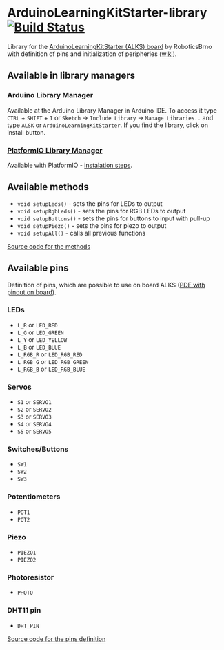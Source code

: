 # ArduinoLearningKitStarter-library [![Build Status](https://travis-ci.org/RoboticsBrno/ArduinoLearningKitStarter-library.svg?branch=master)](https://travis-ci.org/RoboticsBrno/ArduinoLearningKitStarter-library)

Library for the [ArduinoLearningKitStarter (ALKS) board](https://github.com/RoboticsBrno/ArduinoLearningKitStarter/) by RoboticsBrno with definition of pins and initialization of peripheries ([wiki](https://github.com/RoboticsBrno/ArduinoLearningKitStarter/wiki)).

## Available in library managers

### Arduino Library Manager

Available at the Arduino Library Manager in Arduino IDE. To access it type `CTRL` + `SHIFT` + `I` or `Sketch` -> `Include Library` -> `Manage Libraries..` and type `ALSK` or `ArduinoLearningKitStarter`. If you find the library, click on install button.

### [PlatformIO Library Manager](https://platformio.org/lib/show/1745/ArduinoLearningKitStarter/)

Available with PlatformIO - [instalation steps](https://platformio.org/lib/show/1745/ArduinoLearningKitStarter/installation). 

## Available methods

- `void setupLeds()` - sets the pins for LEDs to output
- `void setupRgbLeds()` - sets the pins for RGB LEDs to output
- `void setupButtons()` - sets the pins for buttons to input with pull-up
- `void setupPiezo()` - sets the pins for piezo to output
- `void setupAll()` - calls all previous functions

[Source code for the methods](https://github.com/RoboticsBrno/ArduinoLearningKitStarter-library/blob/master/src/ALKS.cpp)

## Available pins
Definition of pins, which are possible to use on board ALKS ([PDF with pinout on board](https://github.com/RoboticsBrno/ArduinoLearningKitStarter/blob/master/docs/pinout.pdf)).

### LEDs
- `L_R` or `LED_RED`   
- `L_G` or `LED_GREEN`   
- `L_Y` or `LED_YELLOW` 
- `L_B` or `LED_BLUE` 
- `L_RGB_R` or `LED_RGB_RED`
- `L_RGB_G` or `LED_RGB_GREEN`
- `L_RGB_B` or `LED_RGB_BLUE`

### Servos
- `S1` or `SERVO1`
- `S2` or `SERVO2`
- `S3` or `SERVO3`
- `S4` or `SERVO4`
- `S5` or `SERVO5`

### Switches/Buttons
- `SW1`
- `SW2`
- `SW3`

### Potentiometers
- `POT1`
- `POT2`

### Piezo
- `PIEZO1`
- `PIEZO2`

### Photoresistor
- `PHOTO`

### DHT11 pin 
- `DHT_PIN`

[Source code for the pins definition](https://github.com/RoboticsBrno/ArduinoLearningKitStarter-library/blob/master/src/ALKS.h)
